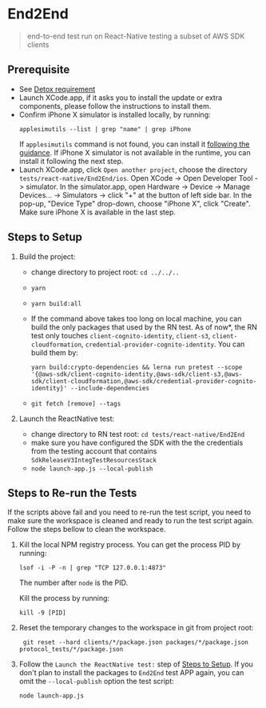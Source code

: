 # End2End

> end-to-end test run on React-Native testing a subset of AWS SDK clients

## Prerequisite

- See [Detox requirement](https://github.com/wix/Detox#environment)
- Launch XCode.app, if it asks you to install the update or extra components, please follow the instructions to install
  them.
- Confirm iPhone X simulator is installed locally, by running:
  ```console
  applesimutils --list | grep "name" | grep iPhone
  ```
  If `applesimutils` command is not found, you can install it [following the guidance](https://github.com/wix/AppleSimulatorUtils#installing).
  If iPhone X simulator is not available in the runtime, you can install it following the next step.
- Launch XCode.app, click `Open another project`, choose the directory `tests/react-native/End2End/ios`. Open XCode ->
  Open Developer Tool -> simulator. In the simulator.app, open Hardware -> Device -> Manage Devices... -> Simulators ->
  click "+" at the button of left side bar. In the pop-up, "Device Type" drop-down, choose "iPhone X", click "Create".
  Make sure iPhone X is available in the last step.

## Steps to Setup

1. Build the project:

   - change directory to project root: `cd ../../..`
   - `yarn`
   - `yarn build:all`
   - If the command above takes too long on local machine, you can build the only packages that used by the RN test. As
     of now\*, the RN test only touches `client-cognito-identity`, `client-s3`, `client-cloudformation`,
     `credential-provider-cognito-identity`. You can build them by:

     ```console
     yarn build:crypto-dependencies && lerna run pretest --scope '{@aws-sdk/client-cognito-identity,@aws-sdk/client-s3,@aws-sdk/client-cloudformation,@aws-sdk/credential-provider-cognito-identity}' --include-dependencies
     ```

   - `git fetch [remove] --tags`

1. Launch the ReactNative test:

   - change directory to RN test root: `cd tests/react-native/End2End`
   - make sure you have configured the SDK with the the credentials from the testing account that contains
     `SdkReleaseV3IntegTestResourcesStack`
   - `node launch-app.js --local-publish`

## Steps to Re-run the Tests

If the scripts above fail and you need to re-run the test script, you need to make sure the workspace is cleaned and
ready to run the test script again. Follow the steps bellow to clean the workspace.

1. Kill the local NPM registry process. You can get the process PID by running:

   ```console
   lsof -i -P -n | grep "TCP 127.0.0.1:4873"
   ```

   The number after `node` is the PID.

   Kill the process by running:

   ```console
   kill -9 [PID]
   ```

1. Reset the temporary changes to the workspace in git from project root:

   ```console
    git reset --hard clients/*/package.json packages/*/package.json protocol_tests/*/package.json
   ```

1. Follow the `Launch the ReactNative test:` step of [Steps to Setup](#steps-to-setup). If you don't plan to install
   the packages to `End2End` test APP again, you can omit the `--local-publish` option the test script:

   ```console
   node launch-app.js
   ```
